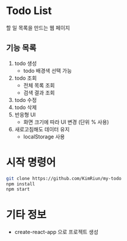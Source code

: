# Todo List
할 일 목록을 만드는 웹 페이지

## 기능 목록
1. todo 생성
    - todo 배경색 선택 가능
2. todo 조회
    - 전체 목록 조회
    - 검색 결과 조회
3. todo 수정
4. todo 삭제
5. 반응형 UI
    - 화면 크기에 따라 UI 변경 (단위 % 사용)
6. 새로고침해도 데이터 유지
    - localStorage 사용 

# 시작 명령어
```bash
git clone https://github.com/KimRiun/my-todo
npm install
npm start
```
# 기타 정보
- create-react-app 으로 프로젝트 생성

